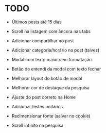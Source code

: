 # TODO

- Últimos posts até 15 dias
- Scroll na listagem com âncora nas tabs

- Adicionar compartilhar no post
- Adicionar categoria/horário no post (talvez)
- Modal com texto maior sem formatação
- Botão de entendi da modal com texto fechar
- Melhorar layout do botão de modal
- Melhorar cor de destaque da pesquisa
- Ajuste do post correto na Home
- Adicionar testes unitários
- Redimensionar fonte (salvar no cookie)
- Scroll infinito na pesquisa
